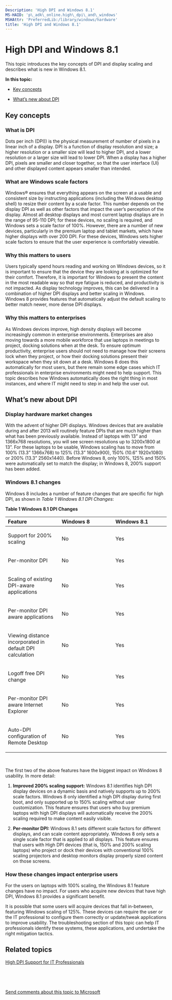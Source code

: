 ```yaml
---
Description: 'High DPI and Windows 8.1'
MS-HAID: 'p\_adk\_online.high\_dpi\_and\_windows'
MSHAttr: 'PreferredLib:/library/windows/hardware'
title: 'High DPI and Windows 8.1'
---
```


# High DPI and Windows 8.1


This topic introduces the key concepts of DPI and display scaling and describes what is new in Windows 8.1.

**In this topic:**

-   [Key concepts](#key)

-   [What’s new about DPI](#newdpi)

## <span id="key"></span><span id="KEY"></span>Key concepts


### <span id="What_is_DPI"></span><span id="what_is_dpi"></span><span id="WHAT_IS_DPI"></span>What is DPI

Dots per inch (DPI)) is the physical measurement of number of pixels in a linear inch of a display. DPI is a function of display resolution and size; a higher resolution or a smaller size will lead to higher DPI, and a lower resolution or a larger size will lead to lower DPI. When a display has a higher DPI, pixels are smaller and closer together, so that the user interface (UI) and other displayed content appears smaller than intended.

### <span id="scale"></span><span id="SCALE"></span>What are Windows scale factors

Windows® ensures that everything appears on the screen at a usable and consistent size by instructing applications (including the Windows desktop shell) to resize their content by a scale factor. This number depends on the display DPI as well as other factors that impact the user’s perception of the display. Almost all desktop displays and most current laptop displays are in the range of 95-110 DPI; for these devices, no scaling is required, and Windows sets a scale factor of 100%. However, there are a number of new devices, particularly in the premium laptop and tablet markets, which have higher displays with over 200 DPI. For these devices, Windows sets higher scale factors to ensure that the user experience is comfortably viewable.

### <span id="users"></span><span id="USERS"></span>Why this matters to users

Users typically spend hours reading and working on Windows devices, so it is important to ensure that the device they are looking at is optimized for their comfort. Therefore, it is important for Windows to present the content in the most readable way so that eye fatigue is reduced, and productivity is not impacted. As display technology improves, this can be delivered in a combination of higher DPI displays and better scaling in Windows. Windows 8 provides features that automatically adjust the default scaling to better match newer, more dense DPI displays.

### <span id="enterprises"></span><span id="ENTERPRISES"></span>Why this matters to enterprises

As Windows devices improve, high density displays will become increasingly common in enterprise environments. Enterprises are also moving towards a more mobile workforce that use laptops in meetings to project, docking solutions when at the desk. To ensure optimum productivity, enterprise users should not need to manage how their screens lock when they project, or how their docking solutions present their workspace when they sit down at a desk. Windows 8 does this automatically for most users, but there remain some edge cases which IT professionals in enterprise environments might need to help support. This topic describes how Windows automatically does the right thing in most instances, and where IT might need to step in and help the user out.

## <span id="newdpi"></span><span id="NEWDPI"></span>What’s new about DPI


### <span id="Display_hardware_market_changes"></span><span id="display_hardware_market_changes"></span><span id="DISPLAY_HARDWARE_MARKET_CHANGES"></span>Display hardware market changes

With the advent of higher DPI displays. Windows devices that are available during and after 2013 will routinely feature DPIs that are much higher than what has been previously available. Instead of laptops with 13” and 1366x768 resolutions, you will see screen resolutions up to 3200x1800 at 13”. For these laptops to be usable, Windows scaling has to move from 100% (13.3” 1366x768) to 125% (13.3” 1600x900), 150% (10.6” 1920x1080) or 200% (13.3” 2560x1440). Before Windows 8, only 100%, 125% and 150% were automatically set to match the display; in Windows 8, 200% support has been added.

### <span id="Windows_8.1_changes"></span><span id="windows_8.1_changes"></span><span id="WINDOWS_8.1_CHANGES"></span>Windows 8.1 changes

Windows 8 includes a number of feature changes that are specific for high DPI, as shown in *Table 1 Windows 8.1 DPI Changes*:

**Table 1 Windows 8.1 DPI Changes**

<table>
<colgroup>
<col width="33%" />
<col width="33%" />
<col width="33%" />
</colgroup>
<thead>
<tr class="header">
<th align="left">Feature</th>
<th align="left">Windows 8</th>
<th align="left">Windows 8.1</th>
</tr>
</thead>
<tbody>
<tr class="odd">
<td align="left"><p>Support for 200% scaling</p></td>
<td align="left"><p>No</p></td>
<td align="left"><p>Yes</p></td>
</tr>
<tr class="even">
<td align="left"><p>Per-monitor DPI</p></td>
<td align="left"><p>No</p></td>
<td align="left"><p>Yes</p></td>
</tr>
<tr class="odd">
<td align="left"><p>Scaling of existing DPI-aware applications</p></td>
<td align="left"><p>No</p></td>
<td align="left"><p>Yes</p></td>
</tr>
<tr class="even">
<td align="left"><p>Per-monitor DPI aware applications</p></td>
<td align="left"><p>No</p></td>
<td align="left"><p>Yes</p></td>
</tr>
<tr class="odd">
<td align="left"><p>Viewing distance incorporated in default DPI calculation</p></td>
<td align="left"><p>No</p></td>
<td align="left"><p>Yes</p></td>
</tr>
<tr class="even">
<td align="left"><p>Logoff free DPI change</p></td>
<td align="left"><p>No</p></td>
<td align="left"><p>Yes</p></td>
</tr>
<tr class="odd">
<td align="left"><p>Per-monitor DPI aware Internet Explorer</p></td>
<td align="left"><p>No</p></td>
<td align="left"><p>Yes</p></td>
</tr>
<tr class="even">
<td align="left"><p>Auto-DPI configuration of Remote Desktop</p></td>
<td align="left"><p>No</p></td>
<td align="left"><p>Yes</p></td>
</tr>
</tbody>
</table>

 

The first two of the above features have the biggest impact on Windows 8 usability. In more detail:

1.  **Improved 200% scaling support:** Windows 8.1 identifies high DPI display devices on a dynamic basis and natively supports up to 200% scale factors. Windows 8 only identified a high DPI display during first boot, and only supported up to 150% scaling without user customization. This feature ensures that users who buy premium laptops with high DPI displays will automatically receive the 200% scaling required to make content easily visible.

2.  **Per-monitor DPI:** Windows 8.1 sets different scale factors for different displays, and can scale content appropriately. Windows 8 only sets a single scale factor that is applied to all displays. This feature ensures that users with High DPI devices (that is, 150% and 200% scaling laptops) who project or dock their devices with conventional 100% scaling projectors and desktop monitors display properly sized content on those screens.

### <span id="How_these_changes_impact_enterprise_users"></span><span id="how_these_changes_impact_enterprise_users"></span><span id="HOW_THESE_CHANGES_IMPACT_ENTERPRISE_USERS"></span>How these changes impact enterprise users

For the users on laptops with 100% scaling, the Windows 8.1 feature changes have no impact. For users who acquire new devices that have high DPI, Windows 8.1 provides a significant benefit.

It is possible that some users will acquire devices that fall in-between, featuring Windows scaling of 125%. These devices can require the user or the IT professional to configure them correctly or update/tweak applications to improve usability. The troubleshooting section of this topic can help IT professionals identify these systems, these applications, and undertake the right mitigation tactics.

## <span id="related_topics"></span>Related topics


[High DPI Support for IT Professionals](high-dpi-support-for-it-professionalswin81.md)

 

 

[Send comments about this topic to Microsoft](mailto:wsddocfb@microsoft.com?subject=Documentation%20feedback%20%5Bp_adk_online\p_adk_online%5D:%20High%20DPI%20and%20Windows%208.1%20%20RELEASE:%20%284/11/2016%29&body=%0A%0APRIVACY%20STATEMENT%0A%0AWe%20use%20your%20feedback%20to%20improve%20the%20documentation.%20We%20don't%20use%20your%20email%20address%20for%20any%20other%20purpose,%20and%20we'll%20remove%20your%20email%20address%20from%20our%20system%20after%20the%20issue%20that%20you're%20reporting%20is%20fixed.%20While%20we're%20working%20to%20fix%20this%20issue,%20we%20might%20send%20you%20an%20email%20message%20to%20ask%20for%20more%20info.%20Later,%20we%20might%20also%20send%20you%20an%20email%20message%20to%20let%20you%20know%20that%20we've%20addressed%20your%20feedback.%0A%0AFor%20more%20info%20about%20Microsoft's%20privacy%20policy,%20see%20http://privacy.microsoft.com/default.aspx. "Send comments about this topic to Microsoft")




